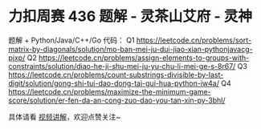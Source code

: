 # 力扣周赛 436 题解 - 灵茶山艾府 - 灵神

题解 + Python/Java/C++/Go 代码：
Q1 https://leetcode.cn/problems/sort-matrix-by-diagonals/solution/mo-ban-mei-ju-dui-jiao-xian-pythonjavacg-pjxp/
Q2 https://leetcode.cn/problems/assign-elements-to-groups-with-constraints/solution/diao-he-ji-shu-mei-ju-yu-chu-li-mei-ge-s-8r67/
Q3 https://leetcode.cn/problems/count-substrings-divisible-by-last-digit/solution/gong-shi-tui-dao-dong-tai-gui-hua-python-iw4a/
Q4 https://leetcode.cn/problems/maximize-the-minimum-game-score/solution/er-fen-da-an-cong-zuo-dao-you-tan-xin-py-3bhl/

具体请看 [视频讲解](https://www.bilibili.com/video/BV1ekN2ebEHx/)，欢迎点赞关注~

